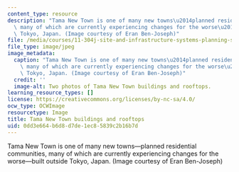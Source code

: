 ```yaml
---
content_type: resource
description: "Tama New Town is one of many new towns\u2014planned residential communities,\
  \ many of which are currently experiencing changes for the worse\u2014built outside\
  \ Tokyo, Japan. (Image courtesy of Eran Ben-Joseph)"
file: /media/courses/11-304j-site-and-infrastructure-systems-planning-spring-2009/0dd3e664b6d8d7de1ec85839c2b16b7d_11-304js09-th.jpg
file_type: image/jpeg
image_metadata:
  caption: "Tama New Town is one of many new towns\u2014planned residential communities,\
    \ many of which are currently experiencing changes for the worse\u2014built outside\
    \ Tokyo, Japan. (Image courtesy of Eran Ben-Joseph)"
  credit: ''
  image-alt: Two photos of Tama New Town buildings and rooftops.
learning_resource_types: []
license: https://creativecommons.org/licenses/by-nc-sa/4.0/
ocw_type: OCWImage
resourcetype: Image
title: Tama New Town buildings and rooftops
uid: 0dd3e664-b6d8-d7de-1ec8-5839c2b16b7d
---
```

Tama New Town is one of many new towns—planned residential communities, many of which are currently experiencing changes for the worse—built outside Tokyo, Japan. (Image courtesy of Eran Ben-Joseph)